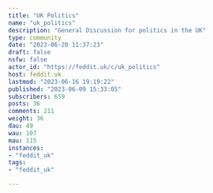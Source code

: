 ```yaml
---
title: "UK Politics" 
name: "uk_politics"
description: "General Discussion for politics in the UK"
type: community
date: "2023-06-20 11:37:23"
draft: false
nsfw: false
actor_id: "https://feddit.uk/c/uk_politics"
host: feddit.uk
lastmod: "2023-06-16 19:19:22"
published: "2023-06-09 15:33:05"
subscribers: 659
posts: 36
comments: 211
weight: 36
dau: 49
wau: 107
mau: 115
instances:
- "feddit_uk"
tags: 
- "feddit_uk"

---
```


